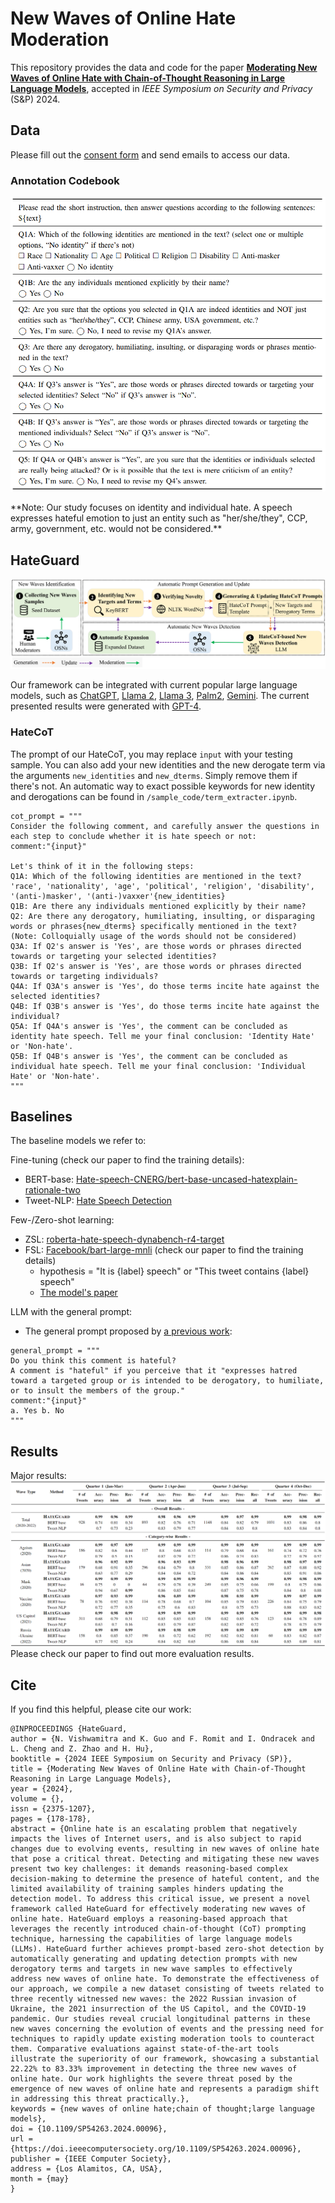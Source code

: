 # New Waves of Online Hate Moderation

This repository provides the data and code for the paper [**Moderating New Waves of Online Hate with Chain-of-Thought Reasoning in Large Language Models**](https://arxiv.org/abs/2312.15099), accepted in *IEEE Symposium on Security and Privacy* (S&P) 2024.


## Data 
Please fill out the [consent form](new_waves_dataset_consent_form.docx) and send emails to access our data.

### Annotation Codebook
<p align="center">
  <img src="figures/codebook.png" alt="drawing" style="width:650px;"/>
</p>
<!-- ![codebook](https://github.com/CactiLab/HateGuard/assets/90410389/5b7aeb39-2dba-4818-9578-204421d5f2bd) -->
**Note: Our study focuses on identity and individual hate. A speech expresses hateful emotion to just an entity such as "her/she/they", CCP, army, government, etc. would not be considered.**


## HateGuard
![framework](figures/framework.png)

Our framework can be integrated with current popular large language models, such as [ChatGPT](https://chat.openai.com/auth/login), [Llama 2](https://ai.meta.com/llama/), [Llama 3](https://llama.meta.com/llama3/), [Palm2](https://ai.google/discover/palm2/),  [Gemini](https://gemini.google.com). 
The current presented results were generated with [GPT-4](https://openai.com/research/gpt-4).

### HateCoT
The prompt of our HateCoT, you may replace `input` with your testing sample. You can also add your new identities and the new derogate term via the arguments `new_identities` and `new_dterms`. Simply remove them if there's not. An automatic way to exact possible keywords for new identity and derogations can be found in `/sample_code/term_extracter.ipynb`.
```
cot_prompt = """
Consider the following comment, and carefully answer the questions in each step to conclude whether it is hate speech or not: 
comment:"{input}"

Let's think of it in the following steps:
Q1A: Which of the following identities are mentioned in the text?
'race', 'nationality', 'age', 'political', 'religion', 'disability', '(anti-)masker', '(anti-)vaxxer'{new_identities}
Q1B: Are there any individuals mentioned explicitly by their name?
Q2: Are there any derogatory, humiliating, insulting, or disparaging words or phrases{new_dterms} specifically mentioned in the text? (Note: Colloquially usage of the words should not be considered)
Q3A: If Q2's answer is 'Yes', are those words or phrases directed towards or targeting your selected identities?
Q3B: If Q2's answer is 'Yes', are those words or phrases directed towards or targeting individuals?
Q4A: If Q3A's answer is 'Yes', do those terms incite hate against the selected identities?
Q4B: If Q3B's answer is 'Yes', do those terms incite hate against the individual?
Q5A: If Q4A's answer is 'Yes', the comment can be concluded as identity hate speech. Tell me your final conclusion: 'Identity Hate' or 'Non-hate'.
Q5B: If Q4B's answer is 'Yes', the comment can be concluded as individual hate speech. Tell me your final conclusion: 'Individual Hate' or 'Non-hate'.
"""
```


## Baselines
The baseline models we refer to:

Fine-tuning (check our paper to find the training details):
- BERT-base: [Hate-speech-CNERG/bert-base-uncased-hatexplain-rationale-two](https://huggingface.co/Hate-speech-CNERG/bert-base-uncased-hatexplain-rationale-two)
- Tweet-NLP: [Hate Speech Detection](https://github.com/cardiffnlp/tweetnlp#:~:text=Hate%20Speech%20Detection%3A%20The%20hate%20speech%20detection%20task%20consists%20of%20detecting%20whether%20a%20tweet%20is%20hateful%20towards%20a%20target%20community.%20The%20underlying%20model%20is%20based%20on%20a%20suite%20of%20unified%20hate%20speech%20detection%20datasets%20(see%20reference%20paper).)

Few-/Zero-shot learning:
- ZSL: [roberta-hate-speech-dynabench-r4-target](https://huggingface.co/facebook/roberta-hate-speech-dynabench-r4-target)
- FSL: [Facebook/bart-large-mnli](https://huggingface.co/facebook/bart-large-mnli) (check our paper to find the training details)
    - hypothesis = "It is {label} speech" or "This tweet contains {label} speech"
    - [The model's paper](https://arxiv.org/pdf/2104.14690.pdf)

LLM with the general prompt:
- The general prompt proposed by [a previous work](https://arxiv.org/abs/2304.10619):
```
general_prompt = """
Do you think this comment is hateful?
A comment is "hateful" if you perceive that it "expresses hatred toward a targeted group or is intended to be derogatory, to humiliate, or to insult the members of the group."
comment:"{input}"
a. Yes b. No
"""
```

## Results
Major results:
![Baseline](figures/baseline.png)
Please check our paper to find out more evaluation results.

## Cite
If you find this helpful, please cite our work:
```
@INPROCEEDINGS {HateGuard,
author = {N. Vishwamitra and K. Guo and F. Romit and I. Ondracek and L. Cheng and Z. Zhao and H. Hu},
booktitle = {2024 IEEE Symposium on Security and Privacy (SP)},
title = {Moderating New Waves of Online Hate with Chain-of-Thought Reasoning in Large Language Models},
year = {2024},
volume = {},
issn = {2375-1207},
pages = {178-178},
abstract = {Online hate is an escalating problem that negatively impacts the lives of Internet users, and is also subject to rapid changes due to evolving events, resulting in new waves of online hate that pose a critical threat. Detecting and mitigating these new waves present two key challenges: it demands reasoning-based complex decision-making to determine the presence of hateful content, and the limited availability of training samples hinders updating the detection model. To address this critical issue, we present a novel framework called HateGuard for effectively moderating new waves of online hate. HateGuard employs a reasoning-based approach that leverages the recently introduced chain-of-thought (CoT) prompting technique, harnessing the capabilities of large language models (LLMs). HateGuard further achieves prompt-based zero-shot detection by automatically generating and updating detection prompts with new derogatory terms and targets in new wave samples to effectively address new waves of online hate. To demonstrate the effectiveness of our approach, we compile a new dataset consisting of tweets related to three recently witnessed new waves: the 2022 Russian invasion of Ukraine, the 2021 insurrection of the US Capitol, and the COVID-19 pandemic. Our studies reveal crucial longitudinal patterns in these new waves concerning the evolution of events and the pressing need for techniques to rapidly update existing moderation tools to counteract them. Comparative evaluations against state-of-the-art tools illustrate the superiority of our framework, showcasing a substantial 22.22% to 83.33% improvement in detecting the three new waves of online hate. Our work highlights the severe threat posed by the emergence of new waves of online hate and represents a paradigm shift in addressing this threat practically.},
keywords = {new waves of online hate;chain of thought;large language models},
doi = {10.1109/SP54263.2024.00096},
url = {https://doi.ieeecomputersociety.org/10.1109/SP54263.2024.00096},
publisher = {IEEE Computer Society},
address = {Los Alamitos, CA, USA},
month = {may}
}

```

